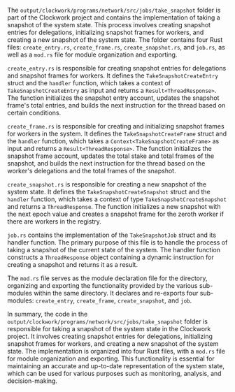 The `output/clockwork/programs/network/src/jobs/take_snapshot` folder is part of the Clockwork project and contains the implementation of taking a snapshot of the system state. This process involves creating snapshot entries for delegations, initializing snapshot frames for workers, and creating a new snapshot of the system state. The folder contains four Rust files: `create_entry.rs`, `create_frame.rs`, `create_snapshot.rs`, and `job.rs`, as well as a `mod.rs` file for module organization and exporting.

`create_entry.rs` is responsible for creating snapshot entries for delegations and snapshot frames for workers. It defines the `TakeSnapshotCreateEntry` struct and the `handler` function, which takes a context of `TakeSnapshotCreateEntry` as input and returns a `Result<ThreadResponse>`. The function initializes the snapshot entry account, updates the snapshot frame's total entries, and builds the next instruction for the thread based on certain conditions.

`create_frame.rs` is responsible for creating and initializing snapshot frames for workers in the system. It defines the `TakeSnapshotCreateFrame` struct and the `handler` function, which takes a `Context<TakeSnapshotCreateFrame>` as input and returns a `Result<ThreadResponse>`. The function initializes the snapshot frame account, updates the total stake and total frames of the snapshot, and builds the next instruction for the thread based on the worker's delegations and the total frames of the snapshot.

`create_snapshot.rs` is responsible for creating a new snapshot of the system state. It defines the `TakeSnapshotCreateSnapshot` struct and the `handler` function, which takes a context of type `TakeSnapshotCreateSnapshot` and returns a `ThreadResponse`. The function initializes a new snapshot with the next epoch value and creates a snapshot frame for the zeroth worker if there are workers in the registry.

`job.rs` contains the implementation of the `TakeSnapshotJob` struct and its handler function. The primary purpose of this file is to handle the process of taking a snapshot of the current state of the system. The handler function constructs a `ThreadResponse` object containing a dynamic instruction for creating a snapshot and returns it as a result.

The `mod.rs` file serves as the module declaration file for the directory, organizing and exporting the functionality provided by the various sub-modules within the same directory. It declares and re-exports four sub-modules: `create_entry`, `create_frame`, `create_snapshot`, and `job`.

In summary, the code in the `output/clockwork/programs/network/src/jobs/take_snapshot` folder is responsible for taking a snapshot of the system state in the Clockwork project. It involves creating snapshot entries for delegations, initializing snapshot frames for workers, and creating a new snapshot of the system state. The implementation is organized into four Rust files, with a `mod.rs` file for module organization and exporting. This functionality is essential for maintaining an accurate and up-to-date representation of the system state, which can be used for various purposes such as monitoring, analysis, and decision-making.
